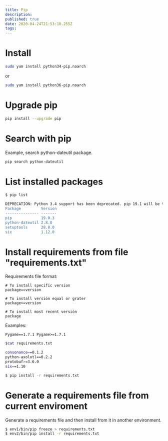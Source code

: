 ```yaml
---
title: Pip
description: 
published: true
date: 2020-04-24T21:53:18.255Z
tags: 
---
```


# Install


```sh
sudo yum install python34-pip.noarch
```

or

```sh
sudo yum install python36-pip.noarch

```

# Upgrade pip


```sh
pip install --upgrade pip
```

# Search with pip
Example, search python-dateutil package.

```sh
pip search python-dateutil
```

# List installed packages

```sh
$ pip list

DEPRECATION: Python 3.4 support has been deprecated. pip 19.1 will be the last one supporting it. Please upgrade your Python as Python 3.4 won't be maintained after March 2019 (cf PEP 429).
Package         Version
--------------- -------
pip             19.0.3 
python-dateutil 2.8.0  
setuptools      28.8.0 
six             1.12.0 

```

# Install requirements from file "requirements.txt"

Requirements file format:


```text
# To install specific version
package==version

# To install versión equal or grater
package>=version

# To install most recent versión
package
```

Examples:

`Pygame==1.7.1
Pygame>=1.7.1`


```sh
$cat requirements.txt 

consonance==0.1.2
python-axolotl==0.2.2
protobuf>=3.6.0
six==1.10
```



```sh
$ pip install -r requirements.txt
```

# Generate a requirements file from current enviroment

Generate a requirements file and then install from it in another environment.

```sh
$ env1/bin/pip freeze > requirements.txt
$ env2/bin/pip install -r requirements.txt
```


